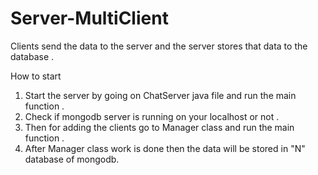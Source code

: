 # Server-MultiClient
Clients send the data to the server and the server stores that data to the database .

How to start 
1) Start the server by going on ChatServer java file and run the main function .
2) Check if mongodb server is running on your localhost or not .
3) Then for adding the clients go to Manager class and run the main function .
4) After Manager class work is done then the data will be stored in "N" database of mongodb.
